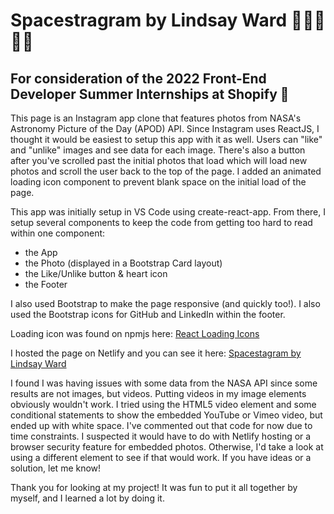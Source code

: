 # Spacestragram by Lindsay Ward 👋🏳️‍🌈🇨🇦
## For consideration of the 2022 Front-End Developer Summer Internships at Shopify 🚀

This page is an Instagram app clone that features photos from NASA's Astronomy Picture of the Day (APOD) API. Since Instagram uses ReactJS, I thought it would be easiest to setup this app with it as well.
Users can "like" and "unlike" images and see data for each image. There's also a button after you've scrolled past the initial photos that load which will load new photos and scroll the user back to the top of the page. I added an animated loading icon component to prevent blank space on the initial load of the page.

This app was initially setup in VS Code using create-react-app. From there, I setup several components to keep the code from getting too hard to read within one component:
- the App
- the Photo (displayed in a Bootstrap Card layout)
- the Like/Unlike button & heart icon
- the Footer

I also used Bootstrap to make the page responsive (and quickly too!). I also used the Bootstrap icons for GitHub and LinkedIn within the footer.

Loading icon was found on npmjs here:
[React Loading Icons](https://www.npmjs.com/package/react-loading-icons)

I hosted the page on Netlify and you can see it here:
[Spacestagram by Lindsay Ward](https://eloquent-montalcini-e2a2a0.netlify.app/)

I found I was having issues with some data from the NASA API since some results are not images, but videos. Putting videos in my image elements obviously wouldn't work. I tried using the HTML5 video element and some conditional statements to show the embedded YouTube or Vimeo video, but ended up with white space. I've commented out that code for now due to time constraints. I suspected it would have to do with Netlify hosting or a browser security feature for embedded photos. Otherwise, I'd take a look at using a different element to see if that would work. If you have ideas or a solution, let me know!

Thank you for looking at my project! It was fun to put it all together by myself, and I learned a lot by doing it.
